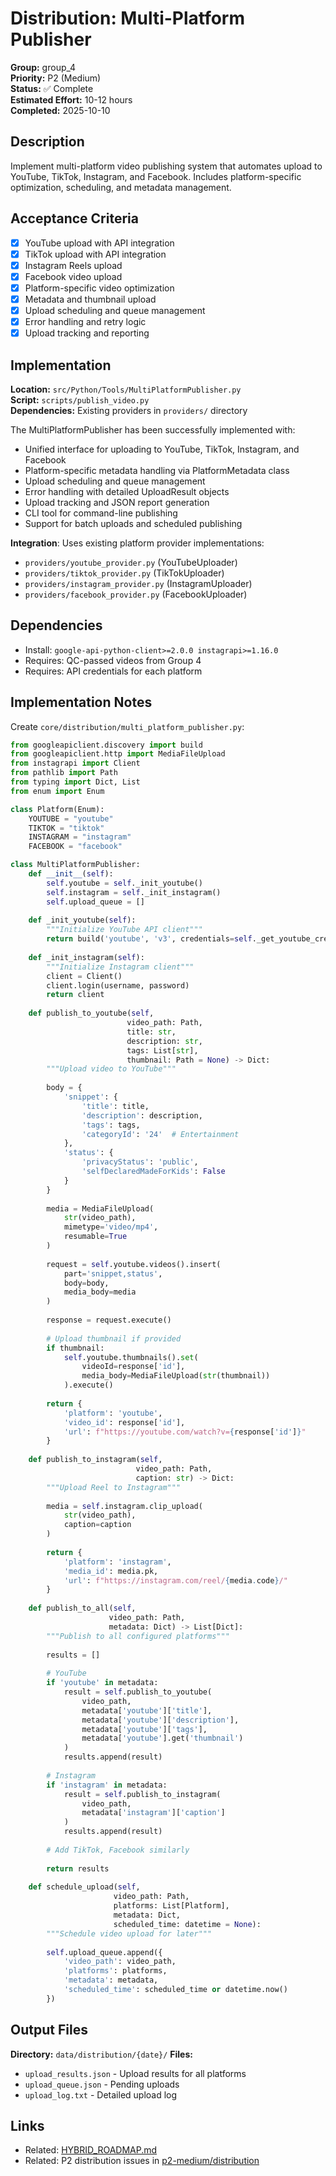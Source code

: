 # Distribution: Multi-Platform Publisher

**Group:** group_4  
**Priority:** P2 (Medium)  
**Status:** ✅ Complete  
**Estimated Effort:** 10-12 hours  
**Completed:** 2025-10-10  

## Description

Implement multi-platform video publishing system that automates upload to YouTube, TikTok, Instagram, and Facebook. Includes platform-specific optimization, scheduling, and metadata management.

## Acceptance Criteria

- [x] YouTube upload with API integration
- [x] TikTok upload with API integration
- [x] Instagram Reels upload
- [x] Facebook video upload
- [x] Platform-specific video optimization
- [x] Metadata and thumbnail upload
- [x] Upload scheduling and queue management
- [x] Error handling and retry logic
- [x] Upload tracking and reporting

## Implementation

**Location:** `src/Python/Tools/MultiPlatformPublisher.py`  
**Script:** `scripts/publish_video.py`  
**Dependencies:** Existing providers in `providers/` directory

The MultiPlatformPublisher has been successfully implemented with:
- Unified interface for uploading to YouTube, TikTok, Instagram, and Facebook
- Platform-specific metadata handling via PlatformMetadata class
- Upload scheduling and queue management
- Error handling with detailed UploadResult objects
- Upload tracking and JSON report generation
- CLI tool for command-line publishing
- Support for batch uploads and scheduled publishing

**Integration**: Uses existing platform provider implementations:
- `providers/youtube_provider.py` (YouTubeUploader)
- `providers/tiktok_provider.py` (TikTokUploader)
- `providers/instagram_provider.py` (InstagramUploader)
- `providers/facebook_provider.py` (FacebookUploader)

## Dependencies

- Install: `google-api-python-client>=2.0.0 instagrapi>=1.16.0`
- Requires: QC-passed videos from Group 4
- Requires: API credentials for each platform

## Implementation Notes

Create `core/distribution/multi_platform_publisher.py`:

```python
from googleapiclient.discovery import build
from googleapiclient.http import MediaFileUpload
from instagrapi import Client
from pathlib import Path
from typing import Dict, List
from enum import Enum

class Platform(Enum):
    YOUTUBE = "youtube"
    TIKTOK = "tiktok"
    INSTAGRAM = "instagram"
    FACEBOOK = "facebook"

class MultiPlatformPublisher:
    def __init__(self):
        self.youtube = self._init_youtube()
        self.instagram = self._init_instagram()
        self.upload_queue = []
    
    def _init_youtube(self):
        """Initialize YouTube API client"""
        return build('youtube', 'v3', credentials=self._get_youtube_credentials())
    
    def _init_instagram(self):
        """Initialize Instagram client"""
        client = Client()
        client.login(username, password)
        return client
    
    def publish_to_youtube(self, 
                          video_path: Path,
                          title: str,
                          description: str,
                          tags: List[str],
                          thumbnail: Path = None) -> Dict:
        """Upload video to YouTube"""
        
        body = {
            'snippet': {
                'title': title,
                'description': description,
                'tags': tags,
                'categoryId': '24'  # Entertainment
            },
            'status': {
                'privacyStatus': 'public',
                'selfDeclaredMadeForKids': False
            }
        }
        
        media = MediaFileUpload(
            str(video_path),
            mimetype='video/mp4',
            resumable=True
        )
        
        request = self.youtube.videos().insert(
            part='snippet,status',
            body=body,
            media_body=media
        )
        
        response = request.execute()
        
        # Upload thumbnail if provided
        if thumbnail:
            self.youtube.thumbnails().set(
                videoId=response['id'],
                media_body=MediaFileUpload(str(thumbnail))
            ).execute()
        
        return {
            'platform': 'youtube',
            'video_id': response['id'],
            'url': f"https://youtube.com/watch?v={response['id']}"
        }
    
    def publish_to_instagram(self,
                            video_path: Path,
                            caption: str) -> Dict:
        """Upload Reel to Instagram"""
        
        media = self.instagram.clip_upload(
            str(video_path),
            caption=caption
        )
        
        return {
            'platform': 'instagram',
            'media_id': media.pk,
            'url': f"https://instagram.com/reel/{media.code}/"
        }
    
    def publish_to_all(self,
                      video_path: Path,
                      metadata: Dict) -> List[Dict]:
        """Publish to all configured platforms"""
        
        results = []
        
        # YouTube
        if 'youtube' in metadata:
            result = self.publish_to_youtube(
                video_path,
                metadata['youtube']['title'],
                metadata['youtube']['description'],
                metadata['youtube']['tags'],
                metadata['youtube'].get('thumbnail')
            )
            results.append(result)
        
        # Instagram
        if 'instagram' in metadata:
            result = self.publish_to_instagram(
                video_path,
                metadata['instagram']['caption']
            )
            results.append(result)
        
        # Add TikTok, Facebook similarly
        
        return results
    
    def schedule_upload(self,
                       video_path: Path,
                       platforms: List[Platform],
                       metadata: Dict,
                       scheduled_time: datetime = None):
        """Schedule video upload for later"""
        
        self.upload_queue.append({
            'video_path': video_path,
            'platforms': platforms,
            'metadata': metadata,
            'scheduled_time': scheduled_time or datetime.now()
        })
```

## Output Files

**Directory:** `data/distribution/{date}/`
**Files:**
- `upload_results.json` - Upload results for all platforms
- `upload_queue.json` - Pending uploads
- `upload_log.txt` - Detailed upload log

## Links

- Related: [HYBRID_ROADMAP.md](../../../docs/roadmaps/HYBRID_ROADMAP.md)
- Related: P2 distribution issues in [p2-medium/distribution](../../../p2-medium/distribution/)
